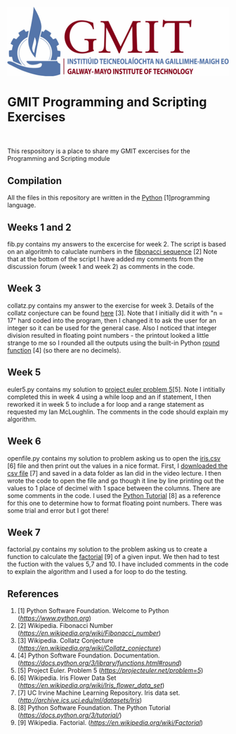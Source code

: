  ![GMIT Logo](/img/GMITLOGO.jpg)
# GMIT Programming and Scripting Exercises                                                                                                        
This respository is a place to share my GMIT excercises for the Programming and Scripting module
## Compilation
All the files in this repository are written in the [Python](https://www.python.org/) [1]programming language.
## Weeks 1 and 2
fib.py contains my answers to the excercise for week 2. The script is based on an algoritmh to caluclate numbers in the [fibonacci sequence](https://en.wikipedia.org/wiki/Fibonacci_number) [2]
Note that at the bottom of the script I have added my comments from the discussion forum (week 1 and week 2) as comments in the code.
## Week 3
collatz.py contains my answer to the exercise for week 3. Details of the collatz conjecture can be found [here](https://en.wikipedia.org/wiki/Collatz_conjecture) [3].
Note that I initially did it with "n = 17" hard coded into the program, then I changed it to ask the user for an integer so it can be used for the general case.
Also I noticed that integer division resulted in floating point numbers - the printout looked a little strange to me so I rounded all the outputs using the built-in Python [round function](https://docs.python.org/3/library/functions.html#round) [4] (so there are no decimels).
## Week 5
euler5.py contains my solution to [project euler problem 5](https://projecteuler.net/problem=5)[5].
Note I intitially completed this in week 4 using a while loop and an if statement, I then reworked it in week 5 to include a for loop and a range statement as requested my Ian McLoughlin. The comments in the code should explain my algorithm.
## Week 6
openfile.py contains my solution to problem asking us to open the [iris.csv](https://en.wikipedia.org/wiki/Iris_flower_data_set) [6] file and then print out the values in a nice format. First, I [downloaded the csv file](http://archive.ics.uci.edu/ml/datasets/Iris) [7] and saved in a data folder as Ian did in the video lecture. I then wrote the code to open the file and go though it line by line printing out the values to 1 place of decimel with 1 space between the columns. There are some comments in the code. I used the [Python Tutorial](https://docs.python.org/3/tutorial/) [8] as a reference for this one to determine how to format floating point numbers. There was some trial and error but I got there!
## Week 7
factorial.py contains my solution to the problem asking us to create a function to calculate the [factorial](https://en.wikipedia.org/wiki/Factorial) [9] of a given input. We then had to test the fuction with the values 5,7 and 10. I have included comments in the code to explain the algorithm and I used a for loop to do the testing.
## References
1. [1] Python Software Foundation. Welcome to Python (_https://www.python.org_)
2. [2] Wikipedia. Fibonacci Number (_https://en.wikipedia.org/wiki/Fibonacci_number_)
3. [3] Wikipedia. Collatz Conjecture (_https://en.wikipedia.org/wiki/Collatz_conjecture_)
4. [4] Python Software Foundation. Documentation.  (_https://docs.python.org/3/library/functions.html#round_)
5. [5] Project Euler. Problem 5 (_https://projecteuler.net/problem=5_)
6. [6] Wikipedia. Iris Flower Data Set (_https://en.wikipedia.org/wiki/Iris_flower_data_set_)
7. [7] UC Irvine Machine Learning Repository. Iris data set.(_http://archive.ics.uci.edu/ml/datasets/Iris_)
8. [8] Python Software Foundation. The Python Tutorial (_https://docs.python.org/3/tutorial/_)
9. [9] Wikipedia. Factorial. (_https://en.wikipedia.org/wiki/Factorial_)

